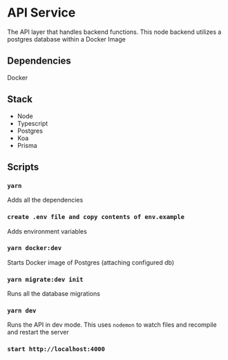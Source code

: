# API Service

The API layer that handles backend functions. This node backend utilizes a postgres database within a Docker Image

## Dependencies

Docker

## Stack

- Node
- Typescript
- Postgres
- Koa
- Prisma 

## Scripts

### `yarn`

Adds all the dependencies

### `create .env file and copy contents of env.example`

Adds environment variables

### `yarn docker:dev`

Starts Docker image of Postgres (attaching configured db)

### `yarn migrate:dev init`

Runs all the database migrations

### `yarn dev`

Runs the API in dev mode. This uses `nodemon` to watch files and recompile and restart the server

### `start http://localhost:4000`